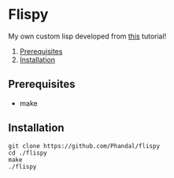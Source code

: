 # Flispy

My own custom lisp developed from [this](https://buildyourownlisp.com/contents) tutorial!

1. [Prerequisites](#prerequisites)
2. [Installation](#installation)

## Prerequisites
- make

## Installation
```console
git clone https://github.com/Phandal/flispy
cd ./flispy
make
./flispy
```
